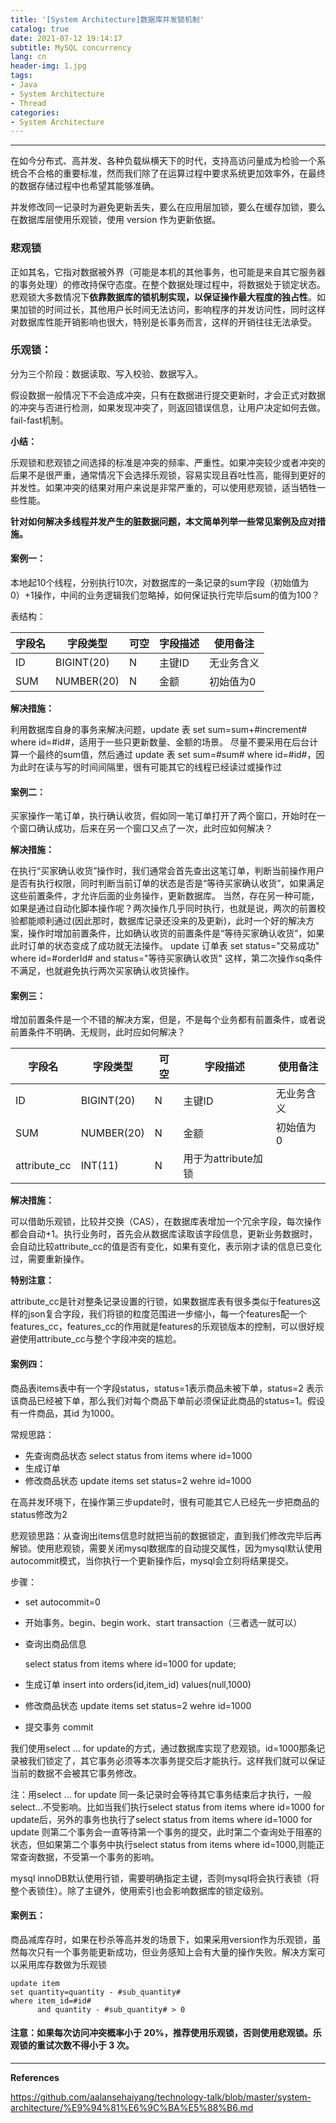 ```yaml
---
title: '[System Architecture]数据库并发锁机制'
catalog: true
date: 2021-07-12 19:14:17
subtitle: MySQL concurrency
lang: cn
header-img: 1.jpg
tags:
- Java
- System Architecture
- Thread
categories:
- System Architecture
---
```


---

在如今分布式、高并发、各种负载纵横天下的时代，支持高访问量成为检验一个系统合不合格的重要标准，然而我们除了在运算过程中要求系统更加效率外，在最终的数据存储过程中也希望其能够准确。

并发修改同一记录时为避免更新丢失，要么在应用层加锁，要么在缓存加锁，要么在数据库层使用乐观锁，使用 version 作为更新依据。


### 悲观锁

正如其名，它指对数据被外界（可能是本机的其他事务，也可能是来自其它服务器的事务处理）的修改持保守态度。在整个数据处理过程中，将数据处于锁定状态。悲观锁大多数情况下**依靠数据库的锁机制实现，以保证操作最大程度的独占性**。如果加锁的时间过长，其他用户长时间无法访问，影响程序的并发访问性，同时这样对数据库性能开销影响也很大，特别是长事务而言，这样的开销往往无法承受。

### 乐观锁：

分为三个阶段：数据读取、写入校验、数据写入。

假设数据一般情况下不会造成冲突，只有在数据进行提交更新时，才会正式对数据的冲突与否进行检测，如果发现冲突了，则返回错误信息，让用户决定如何去做。fail-fast机制。


**小结：**

乐观锁和悲观锁之间选择的标准是冲突的频率、严重性。如果冲突较少或者冲突的后果不是很严重，通常情况下会选择乐观锁，容易实现且吞吐性高，能得到更好的并发性。如果冲突的结果对用户来说是非常严重的，可以使用悲观锁，适当牺牲一些性能。


**针对如何解决多线程并发产生的脏数据问题，本文简单列举一些常见案例及应对措施。**

#### 案例一：

本地起10个线程，分别执行10次，对数据库的一条记录的sum字段（初始值为0）+1操作，中间的业务逻辑我们忽略掉，如何保证执行完毕后sum的值为100？


表结构：

|字段名|	字段类型	|可空|	字段描述	| 使用备注|
| --- | --- | --- | --- |---|
|ID	|BIGINT(20)|	N	|主键ID|	无业务含义|
|SUM|	NUMBER(20)|N	|金额	|初始值为0|

**解决措施：**

利用数据库自身的事务来解决问题，update 表 set sum=sum+#increment#   where id=#id#，适用于一些只更新数量、金额的场景。
尽量不要采用在后台计算一个最终的sum值，然后通过 update 表 set sum=#sum#  where id=#id#，因为此时在读与写的时间间隔里，很有可能其它的线程已经读过或操作过

#### 案例二：

买家操作一笔订单，执行确认收货，假如同一笔订单打开了两个窗口，开始时在一个窗口确认成功，后来在另一个窗口又点了一次，此时应如何解决？

**解决措施：**

在执行“买家确认收货”操作时，我们通常会首先查出这笔订单，判断当前操作用户是否有执行权限，同时判断当前订单的状态是否是“等待买家确认收货”，如果满足这些前置条件，才允许后面的业务操作，更新数据库。
当然，存在另一种可能，如果是通过自动化脚本操作呢？两次操作几乎同时执行，也就是说，两次的前置校验都能顺利通过(因此那时，数据库记录还没来的及更新)，此时一个好的解决方案，操作时增加前置条件，比如确认收货的前置条件是“等待买家确认收货”，如果此时订单的状态变成了成功就无法操作。
update 订单表 set  status="交易成功"  where id=#orderId# and status="等待买家确认收货"
这样，第二次操作sq条件不满足，也就避免执行两次买家确认收货操作。

#### 案例三：

增加前置条件是一个不错的解决方案，但是，不是每个业务都有前置条件，或者说前置条件不明确、无规则，此时应如何解决？


|字段名|	字段类型	|可空|	字段描述	| 使用备注|
| --- | --- | --- | --- |---|
|ID|	BIGINT(20)|	N	|主键ID|	无业务含义|
|SUM|	NUMBER(20)|	N	|金额| 初始值为0|
|attribute_cc|	INT(11)	| N	|用于为attribute加锁	|
 

**解决措施：**

可以借助乐观锁，比较并交换（CAS），在数据库表增加一个冗余字段，每次操作都会自动+1。执行业务时，首先会从数据库读取该字段信息，更新业务数据时，会自动比较attribute_cc的值是否有变化，如果有变化，表示刚才读的信息已变化过，需要重新操作。

**特别注意：**

attribute_cc是针对整条记录设置的行锁，如果数据库表有很多类似于features这样的json复合字段，我们将锁的粒度范围进一步缩小，每一个features配一个features_cc，features_cc的作用就是features的乐观锁版本的控制，可以很好规避使用attribute_cc与整个字段冲突的尴尬。


#### 案例四：

商品表items表中有一个字段status，status=1表示商品未被下单，status=2 表示该商品已经被下单，那么我们对每个商品下单前必须保证此商品的status=1。假设有一件商品，其id 为1000。

常规思路：

* 先查询商品状态  select status from items where id=1000
* 生成订单 
* 修改商品状态 update items set status=2 wehre id=1000

在高并发环境下，在操作第三步update时，很有可能其它人已经先一步把商品的status修改为2

悲观锁思路：从查询出items信息时就把当前的数据锁定，直到我们修改完毕后再解锁。使用悲观锁，需要关闭mysql数据库的自动提交属性，因为mysql默认使用autocommit模式，当你执行一个更新操作后，mysql会立刻将结果提交。

步骤：

* set autocommit=0
* 开始事务。begin、begin work、start transaction（三者选一就可以）
* 查询出商品信息

  select status from items where id=1000 for update;
* 生成订单 insert into orders(id,item_id) values(null,1000)
* 修改商品状态 update items set status=2 wehre id=1000
* 提交事务  commit 

我们使用select ... for update的方式，通过数据库实现了悲观锁。id=1000那条记录被我们锁定了，其它事务必须等本次事务提交后才能执行。这样我们就可以保证当前的数据不会被其它事务修改。

注：用select ... for update 同一条记录时会等待其它事务结束后才执行，一般select...不受影响。比如当我们执行select status from items where id=1000 for update后，另外的事务也执行了select status from items where id=1000 for update 则第二个事务会一直等待第一个事务的提交，此时第二个查询处于阻塞的状态，但如果第二个事务中执行select status from items where id=1000,则能正常查询数据，不受第一个事务的影响。

mysql innoDB默认使用行锁，需要明确指定主键，否则mysql将会执行表锁（将整个表锁住）。除了主键外，使用索引也会影响数据库的锁定级别。

#### 案例五：

商品减库存时，如果在秒杀等高并发的场景下，如果采用version作为乐观锁，虽然每次只有一个事务能更新成功，但业务感知上会有大量的操作失败。解决方案可以采用库存数做为乐观锁

```
update item
set quantity=quantity - #sub_quantity#
where item_id=#id# 
	  and quantity - #sub_quantity# > 0

```

#### 注意：如果每次访问冲突概率小于 20%，推荐使用乐观锁，否则使用悲观锁。乐观锁的重试次数不得小于 3 次。

---
**References**

https://github.com/aalansehaiyang/technology-talk/blob/master/system-architecture/%E9%94%81%E6%9C%BA%E5%88%B6.md
